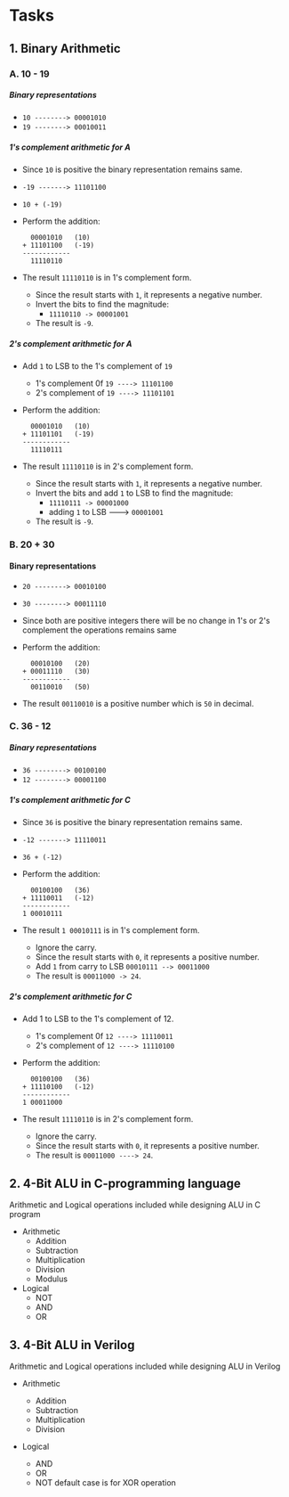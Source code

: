 # Tasks

## 1. Binary Arithmetic

### A. 10 - 19

##### Binary representations
- `10 --------> 00001010`
- `19 --------> 00010011`

##### 1's complement arithmetic for A
- Since `10` is positive the binary representation remains same.
- `-19 -------> 11101100`
- `10 + (-19)`
- Perform the addition:

    ```
      00001010   (10)
    + 11101100   (-19)
    ------------
      11110110
    ```

- The result `11110110` is in 1's complement form. 
   - Since the result starts with `1`, it represents a negative number.
   - Invert the bits to find the magnitude:
     - `11110110 -> 00001001`
   - The result is `-9`.

##### 2's complement arithmetic for A
- Add `1` to LSB to the 1's complement of `19`
	- 1's complement 0f `19 ----> 11101100`
	- 2's complement of `19 ----> 11101101`
- Perform the addition:

    ```
      00001010   (10)
    + 11101101   (-19)
    ------------
      11110111
    ```

- The result `11110110` is in 2's complement form. 
   - Since the result starts with `1`, it represents a negative number.
   - Invert the bits and add `1` to LSB to find the magnitude:
     - `11110111 -> 00001000`
     - adding `1` to LSB ---> `00001001`
   - The result is `-9`.

### B. 20 + 30
#### Binary representations
- `20 --------> 00010100`
- `30 --------> 00011110`
- Since both are positive integers there will be no change in 1's or 2's complement the operations remains same
- Perform the addition:

    ```
      00010100   (20)
    + 00011110   (30)
    ------------
      00110010   (50)
    ```
- The result `00110010` is a positive number which is `50` in decimal.

### C. 36 - 12

##### Binary representations
- `36 --------> 00100100`
- `12 --------> 00001100`

##### 1's complement arithmetic for C
- Since `36` is positive the binary representation remains same.
- `-12 -------> 11110011`
- `36 + (-12)`
- Perform the addition:

    ```
      00100100   (36)
    + 11110011   (-12)
    ------------
    1 00010111
    ```

- The result `1 00010111` is in 1's complement form. 
   - Ignore the carry. 
   - Since the result starts with `0`, it represents a positive number.
   - Add `1` from carry to LSB `00010111 --> 00011000`
   - The result is `00011000 -> 24`.

##### 2's complement arithmetic for C
- Add 1 to LSB to the 1's complement of 12.
	- 1's complement 0f `12 ----> 11110011`
	- 2's complement of `12 ----> 11110100`
- Perform the addition:

    ```
      00100100   (36)
    + 11110100   (-12)
    ------------
    1 00011000
    ```

- The result `11110110` is in 2's complement form. 
   - Ignore the carry. 
   - Since the result starts with `0`, it represents a positive number.
   - The result is `00011000 ----> 24`.

## 2. 4-Bit ALU in C-programming language

Arithmetic and Logical operations included while designing ALU in C program

- Arithmetic
	+ Addition
	+ Subtraction
	+ Multiplication
	+ Division
	+ Modulus
- Logical
	+ NOT
	+ AND
	+ OR

## 3. 4-Bit ALU in Verilog

Arithmetic and Logical operations included while designing ALU in Verilog

- Arithmetic
	+ Addition
	+ Subtraction
	+ Multiplication
	+ Division

- Logical
	+ AND
	+ OR
  	+ NOT
  default case is for XOR operation
